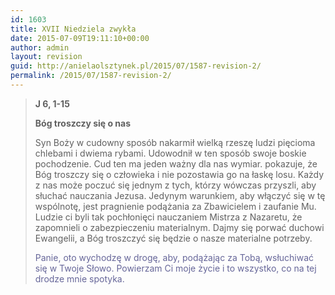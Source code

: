 ```yaml
---
id: 1603
title: XVII Niedziela zwykła
date: 2015-07-09T19:11:10+00:00
author: admin
layout: revision
guid: http://anielaolsztynek.pl/2015/07/1587-revision-2/
permalink: /2015/07/1587-revision-2/
---
```

> **J 6, 1-15**
> 
> **Bóg troszczy się o nas**
> 
> Syn Boży w cudowny sposób nakarmił wielką rzeszę ludzi pięcioma chlebami i dwiema rybami. Udowodnił w ten sposób swoje boskie pochodzenie. Cud ten ma jeden ważny dla nas wymiar. pokazuje, że Bóg troszczy się o człowieka i nie pozostawia go na łaskę losu. Każdy z nas może poczuć się jednym z tych, którzy wówczas przyszli, aby słuchać nauczania Jezusa. Jedynym warunkiem, aby włączyć się w tę wspólnotę, jest pragnienie podążania za Zbawicielem i zaufanie Mu. Ludzie ci byli tak pochłonięci nauczaniem Mistrza z Nazaretu, że zapomnieli o zabezpieczeniu materialnym. Dajmy się porwać duchowi Ewangelii, a Bóg troszczyć się będzie o nasze materialne potrzeby.
> 
> <span style="color: #666699;">Panie, oto wychodzę w drogę, aby, podążając za Tobą, wsłuchiwać się w Twoje Słowo. Powierzam Ci moje życie i to wszystko, co na tej drodze mnie spotyka.</span>